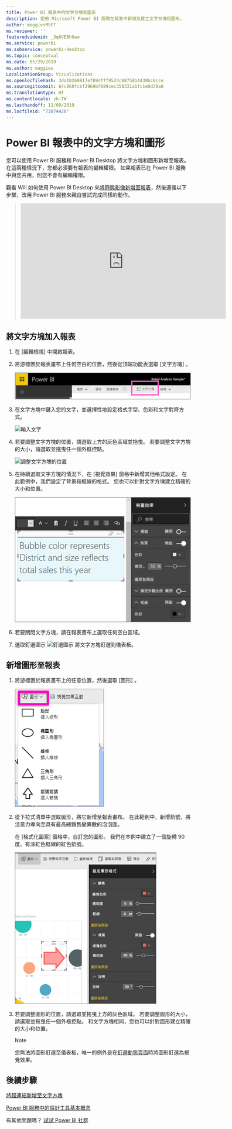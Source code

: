 ```yaml
---
title: Power BI 報表中的文字方塊和圖形
description: 使用 Microsoft Power BI 服務在報表中新增及建立文字方塊和圖形。
author: maggiesMSFT
ms.reviewer: ''
featuredvideoid: _3q6VEBhGew
ms.service: powerbi
ms.subservice: powerbi-desktop
ms.topic: conceptual
ms.date: 05/29/2019
ms.author: maggies
LocalizationGroup: Visualizations
ms.openlocfilehash: 3da18269817ef89dfff9524c8875814430bc6cce
ms.sourcegitcommit: 64c860fcbf2969bf089cec358331a1fc1e0d39a8
ms.translationtype: HT
ms.contentlocale: zh-TW
ms.lasthandoff: 11/09/2019
ms.locfileid: "73874428"
---
```

# <a name="text-boxes-and-shapes-in-power-bi-reports"></a>Power BI 報表中的文字方塊和圖形
您可以使用 Power BI 服務和 Power BI Desktop 將文字方塊和圖形新增至報表。 在這兩種情況下，您都必須要有報表的編輯權限。 如果報表已在 Power BI 服務中與您共用，則您不會有編輯權限。 

觀看 Will 如何使用 Power BI Desktop 來[將靜態影像新增至報表](/learn/modules/visuals-in-power-bi/12-formatting)，然後遵循以下步驟，改用 Power BI 服務來親自嘗試完成同樣的動作。
> 
> <iframe width="560" height="315" src="https://www.youtube.com/embed/_3q6VEBhGew" frameborder="0" allowfullscreen></iframe>
> 

## <a name="add-a-text-box-to-a-report"></a>將文字方塊加入報表
1. 在 [編輯檢視] 中開啟報表。

2. 將游標置於報表畫布上任何空白的位置，然後從頂端功能表選取 [文字方塊]  。
   
   ![選取 [文字方塊]](media/power-bi-reports-add-text-and-shapes/pbi_textbox.png)
3. 在文字方塊中鍵入您的文字，並選擇性地設定格式字型、色彩和文字對齊方式。 
   
   ![輸入文字](media/power-bi-reports-add-text-and-shapes/pbi_textbox2new.png)
4. 若要調整文字方塊的位置，請選取上方的灰色區域並拖曳。 若要調整文字方塊的大小，請選取並拖曳任一個外框控點。 
   
   ![調整文字方塊的位置](media/power-bi-reports-add-text-and-shapes/textboxsmaller.gif)

5. 在持續選取文字方塊的情況下，在 [視覺效果]  窗格中新增其他格式設定。 在此範例中，我們設定了背景和框線的格式。 您也可以針對文字方塊建立精確的大小和位置。  

   ![文字方塊格式設定](media/power-bi-reports-add-text-and-shapes/power-bi-borders.png)

6. 若要關閉文字方塊，請在報表畫布上選取任何空白區域。 

7. 選取釘選圖示  ![釘選圖示](media/power-bi-reports-add-text-and-shapes/pbi_pintile.png) 將文字方塊釘選到儀表板。 

## <a name="add-a-shape-to-a-report"></a>新增圖形至報表
1. 將游標置於報表畫布上的任意位置，然後選取 [圖形]  。
   
   ![選取 [圖形]](media/power-bi-reports-add-text-and-shapes/power-bi-shapes.png)
2. 從下拉式清單中選取圖形，將它新增至報表畫布。 在此範例中，新增箭號，將注意力導向至具有最高總銷售變異數的泡泡圖。 
   
   在 [格式化圖案]  窗格中，自訂您的圖形。 我們在本例中建立了一個旋轉 90 度、有深紅色框線的紅色箭號。
   
   ![自訂圖形](media/power-bi-reports-add-text-and-shapes/power-bi-arrrow.png)
3. 若要調整圖形的位置，請選取並拖曳上方的灰色區域。 若要調整圖形的大小，請選取並拖曳任一個外框控點。 和文字方塊相同，您也可以針對圖形建立精確的大小和位置。

   > [!NOTE]
   > 您無法將圖形釘選至儀表板，唯一的例外是在[釘選動態頁面](service-dashboard-pin-live-tile-from-report.md)時將圖形釘選為視覺效果。 
   > 
   > 

## <a name="next-steps"></a>後續步驟
[將超連結新增至文字方塊](service-add-hyperlink-to-text-box.md)

[Power BI 服務中的設計工具基本概念](service-basic-concepts.md)

有其他問題嗎？ [試試 Power BI 社群](https://community.powerbi.com/)
